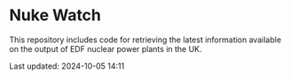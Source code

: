 # Nuke Watch

This repository includes code for retrieving the latest information available on the output of EDF nuclear power plants in the UK.

Last updated: 2024-10-05 14:11